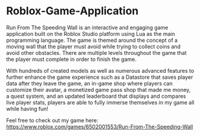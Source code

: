 # Roblox-Game-Application
Run From The Speeding Wall is an interactive and engaging game application built on the Roblox Studio platform using Lua as the main programming language. The game is themed around the concept of a moving wall that the player must avoid while trying to collect coins and avoid other obstacles. There are multiple levels throughout the game that the player must complete in order to finish the game.

With hundreds of created models as well as numerous advanced features to further enhance the game experience such as a Datastore that saves player data after they leave the game, an in-game shop where players can customize their avatar, a monetized game pass shop that made me money, a quest system, and an updated leaderboard that displays and compares live player stats, players are able to fully immerse themselves in my game all while having fun!

Feel free to check out my game here: https://www.roblox.com/games/6502001553/Run-From-The-Speeding-Wall
